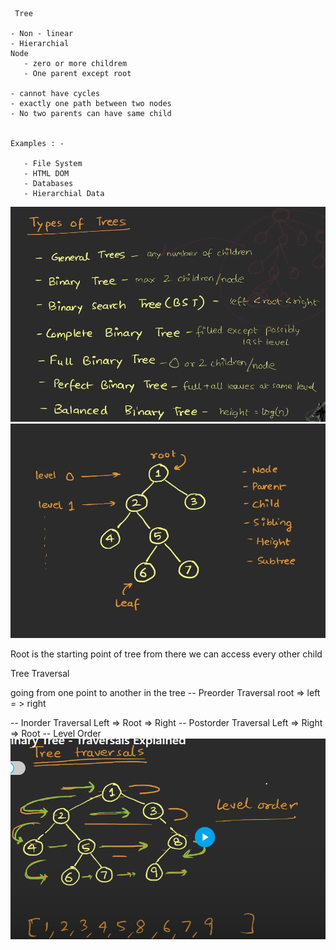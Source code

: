      Tree

    - Non - linear
    - Hierarchial
    Node 
       - zero or more childrem
       - One parent except root

    - cannot have cycles 
    - exactly one path between two nodes
    - No two parents can have same child


    Examples : -

       - File System
       - HTML DOM
       - Databases
       - Hierarchial Data



![alt text](image.png)
![alt text](image-1.png)

Root is the starting  point of tree from there we can access every other child

Tree Traversal 

going from one point to another in the tree
-- Preorder Traversal
    root => left = > right

-- Inorder Traversal
Left => Root => Right 
-- Postorder Traversal
  Left => Right => Root 
-- Level Order
  ![alt text](image-2.png)

  